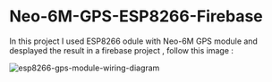 # Neo-6M-GPS-ESP8266-Firebase
In this project I used ESP8266 odule with Neo-6M GPS module and desplayed the result in a firebase project , follow this image : 

![esp8266-gps-module-wiring-diagram](https://github.com/narimenbhy/Neo-6M-GPS-ESP8266-Firebase/assets/162814654/5f66f36f-5208-43fa-9cee-618698fe8f92)
